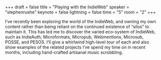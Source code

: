 +++
draft = false
title = "Playing with the IndieWeb"
speaker = "stephenrushe"
keynote = false
lightning = false
time = "5"
room = "2"
+++

I’ve recently been exploring the world of the IndieWeb, and owning my own content rather than being reliant on the continued existence of “silos” to maintain it. This has led me to discover the varied eco-system of IndieWeb, such as IndieAuth, Microformats, Micropub, Webmentions, Microsub, POSSE, and PESOS. I’ll give a whirlwind high-level tour of each and also show examples of the related projects I’ve spend my time on in recent months, including hand-crafted artisanal music scrobbling.
